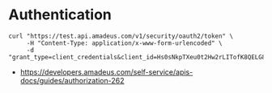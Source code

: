 # Authentication

```
curl "https://test.api.amadeus.com/v1/security/oauth2/token" \
     -H "Content-Type: application/x-www-form-urlencoded" \
     -d "grant_type=client_credentials&client_id=Hs0sNkpTXeu0t2Hw2rLITofK8QELG8e9&client_secret=4mbTQ7C38vUTdvxx"  
```

- https://developers.amadeus.com/self-service/apis-docs/guides/authorization-262
